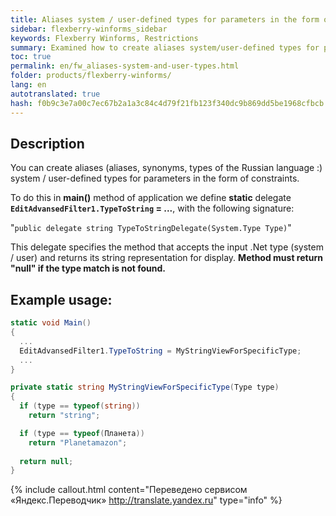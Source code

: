 ```yaml
--- 
title: Aliases system / user-defined types for parameters in the form of restrictions 
sidebar: flexberry-winforms_sidebar 
keywords: Flexberry Winforms, Restrictions 
summary: Examined how to create aliases system/user-defined types for parameters in the form of restrictions using a static delegate 
toc: true 
permalink: en/fw_aliases-system-and-user-types.html 
folder: products/flexberry-winforms/ 
lang: en 
autotranslated: true 
hash: f0b9c3e7a00c7ec67b2a1a3c84c4d79f21fb123f340dc9b869dd5be1968cfbcb 
--- 
```


## Description 

You can create aliases (aliases, synonyms, types of the Russian language :) system / user-defined types for parameters in the form of constraints. 

To do this in __main()__ method of application we define __static__ delegate __`EditAdvansedFilter1.TypeToString` = ...__, 
with the following signature: 

"`public delegate string TypeToStringDelegate(System.Type Type)`" 

This delegate specifies the method that accepts the input .Net type (system / user) and returns its string representation for display. 
__Method must return "null" if the type match is not found.__ 


## Example usage: 

```csharp
static void Main()
{
  ...
  EditAdvansedFilter1.TypeToString = MyStringViewForSpecificType;
  ...
}

private static string MyStringViewForSpecificType(Type type)
{
  if (type == typeof(string))
    return "string";

  if (type == typeof(Планета))
    return "Planetamazon";
             
  return null;
}
```


{% include callout.html content="Переведено сервисом «Яндекс.Переводчик» <http://translate.yandex.ru>" type="info" %}